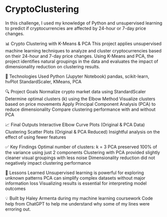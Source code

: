 # CryptoClustering
In this challenge, I used my knowledge of Python and unsupervised learning to predict if cryptocurrencies are affected by 24-hour or 7-day price changes.

📊 Crypto Clustering with K-Means & PCA
This project applies unsupervised machine learning techniques to analyze and cluster cryptocurrencies based on their 24-hour and 7-day price changes. Using K-Means and PCA, the project identifies natural groupings in the data and evaluates the impact of dimensionality reduction on clustering results.

🚀 Technologies Used
Python (Jupyter Notebook)
pandas, scikit-learn, hvPlot
StandardScaler, KMeans, PCA

🔍 Project Goals
Normalize crypto market data using StandardScaler
Determine optimal clusters (k) using the Elbow Method
Visualize clusters based on price movements
Apply Principal Component Analysis (PCA) to reduce dimensionality
Compare clustering performance with and without PCA

📈 Final Outputs
Interactive Elbow Curve Plots (Original & PCA Data)
Clustering Scatter Plots (Original & PCA Reduced)
Insightful analysis on the effect of using fewer features

✅ Key Findings
Optimal number of clusters: k = 3
PCA preserved 100% of the variance using just 2 components
Clustering with PCA provided slightly cleaner visual groupings with less noise
Dimensionality reduction did not negatively impact clustering performance

🧠 Lessons Learned
Unsupervised learning is powerful for exploring unknown patterns
PCA can simplify complex datasets without major information loss
Visualizing results is essential for interpreting model outcomes

💡 Built by Haley Armenta during my machine learning coursework
Code help from ChatGPT to help me understand why some of my lines were erroring out.
